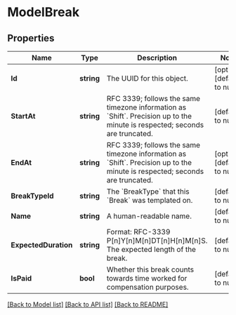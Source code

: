 # ModelBreak

## Properties

 Name                 | Type       | Description                                                                                                                           | Notes                        
----------------------|------------|---------------------------------------------------------------------------------------------------------------------------------------|------------------------------
 **Id**               | **string** | The UUID for this object.                                                                                                             | [optional] [default to null] 
 **StartAt**          | **string** | RFC 3339; follows the same timezone information as &#x60;Shift&#x60;. Precision up to the minute is respected; seconds are truncated. | [default to null]            
 **EndAt**            | **string** | RFC 3339; follows the same timezone information as &#x60;Shift&#x60;. Precision up to the minute is respected; seconds are truncated. | [optional] [default to null] 
 **BreakTypeId**      | **string** | The &#x60;BreakType&#x60; that this &#x60;Break&#x60; was templated on.                                                               | [default to null]            
 **Name**             | **string** | A human-readable name.                                                                                                                | [default to null]            
 **ExpectedDuration** | **string** | Format: RFC-3339 P[n]Y[n]M[n]DT[n]H[n]M[n]S. The expected length of the break.                                                        | [default to null]            
 **IsPaid**           | **bool**   | Whether this break counts towards time worked for compensation purposes.                                                              | [default to null]            

[[Back to Model list]](../README.md#documentation-for-models) [[Back to API list]](../README.md#documentation-for-api-endpoints) [[Back to README]](../README.md)

